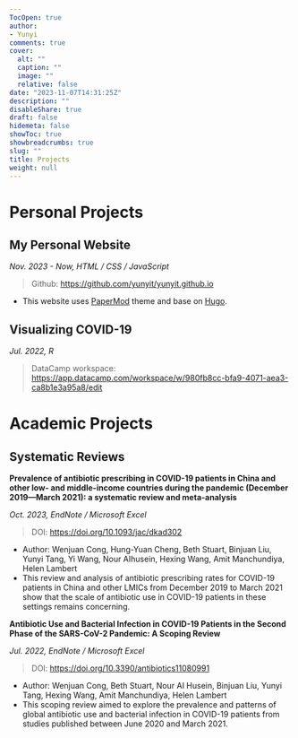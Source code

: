 ```yaml
---
TocOpen: true
author:
- Yunyi
comments: true
cover:
  alt: ""
  caption: ""
  image: ""
  relative: false
date: "2023-11-07T14:31:25Z"
description: ""
disableShare: true
draft: false
hidemeta: false
showToc: true
showbreadcrumbs: true
slug: ""
title: Projects
weight: null
---
```


# Personal Projects

## My Personal Website
*Nov. 2023 - Now, HTML / CSS / JavaScript*
> Github: https://github.com/yunyit/yunyit.github.io

* This website uses [PaperMod](https://github.com/adityatelange/hugo-PaperMod) theme and base on [Hugo](https://github.com/gohugoio/hugo).

## Visualizing COVID-19
*Jul. 2022, R*
> DataCamp workspace: https://app.datacamp.com/workspace/w/980fb8cc-bfa9-4071-aea3-ca8b1e3a95a8/edit


# Academic Projects
## Systematic Reviews
**Prevalence of antibiotic prescribing in COVID-19 patients in China and other low- and middle-income countries during the pandemic (December 2019—March 2021): a systematic review and meta-analysis**

*Oct. 2023, EndNote / Microsoft Excel*
> DOI: https://doi.org/10.1093/jac/dkad302

* Author: Wenjuan Cong, Hung-Yuan Cheng, Beth Stuart, Binjuan Liu, Yunyi Tang, Yi Wang, Nour AIhusein, Hexing Wang, Amit Manchundiya, Helen Lambert
* This review and analysis of antibiotic prescribing rates for COVID-19 patients in China and other LMICs from December 2019 to March 2021 show that the scale of antibiotic use in COVID-19 patients in these settings remains concerning. 

**Antibiotic Use and Bacterial Infection in COVID-19 Patients in the Second Phase of the SARS-CoV-2 Pandemic: A Scoping Review**

*Jul. 2022, EndNote / Microsoft Excel*
> DOI: https://doi.org/10.3390/antibiotics11080991

* Author: Wenjuan Cong, Beth Stuart, Nour AI Husein, Binjuan Liu, Yunyi Tang, Hexing Wang, Amit Manchundiya, Helen Lambert
* This scoping review aimed to explore the prevalence and patterns of global antibiotic use and bacterial infection in COVID-19 patients from studies published between June 2020 and March 2021. 